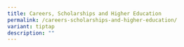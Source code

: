 ```yaml
---
title: Careers, Scholarships and Higher Education
permalink: /careers-scholarships-and-higher-education/
variant: tiptap
description: ""
---
```

